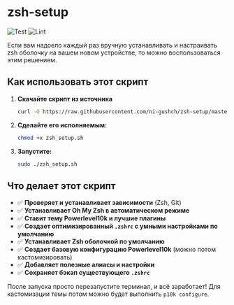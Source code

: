 # zsh-setup

![Test](https://github.com/ni-gushch/zsh-setup/workflows/Test/badge.svg)
![Lint](https://github.com/ni-gushch/zsh-setup/workflows/Lint/badge.svg)

Если вам надоело каждый раз вручную устанавливать и настраивать zsh оболочку на вашем новом устройстве, то можно воспользоваться этим решением.

## Как использовать этот скрипт

1. **Скачайте скрипт из источника**

   ```bash
   curl -O https://raw.githubusercontent.com/ni-gushch/zsh-setup/master/zsh_setup.sh
   ```

2. **Сделайте его исполняемым:**

   ```bash
   chmod +x zsh_setup.sh
   ```

3. **Запустите:**

   ```bash
   sudo ./zsh_setup.sh
   ```

## Что делает этот скрипт

- ✅ **Проверяет и устанавливает зависимости** (Zsh, Git)
- ✅ **Устанавливает Oh My Zsh в автоматическом режиме**
- ✅ **Ставит тему Powerlevel10k и лучшие плагины**
- ✅ **Создает оптимизированный `.zshrc` с умными настройками по умолчанию**
- ✅ **Устанавливает Zsh оболочкой по умолчанию**
- ✅ **Создает базовую конфигурацию Powerlevel10k** (можно потом кастомизировать)
- ✅ **Добавляет полезные алиасы и настройки**
- ✅ **Сохраняет бэкап существующего `.zshrc`**

После запуска просто перезапустите терминал, и всё заработает! Для кастомизации темы потом можно будет выполнить `p10k configure`.
